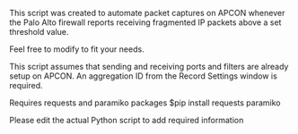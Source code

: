 This script was created to automate packet captures on APCON whenever the Palo Alto firewall reports receiving fragmented IP packets above a set threshold value.

Feel free to modify to fit your needs.

This script assumes that sending and receiving ports and filters are already setup on APCON.
An aggregation ID from the Record Settings window is required.  

Requires requests and paramiko packages
$pip install requests paramiko

Please edit the actual Python script to add required information
